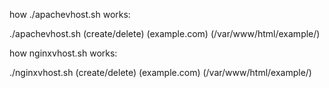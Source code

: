 how ./apachevhost.sh works:

./apachevhost.sh (create/delete) (example.com) (/var/www/html/example/)

how nginxvhost.sh works:

./nginxvhost.sh  (create/delete) (example.com) (/var/www/html/example/)
